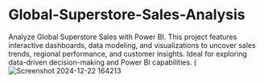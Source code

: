 # Global-Superstore-Sales-Analysis
Analyze Global Superstore Sales with Power BI. This project features interactive dashboards, data modeling, and visualizations to uncover sales trends, regional performance, and customer insights. Ideal for exploring data-driven decision-making and Power BI capabilities.
(![Screenshot 2024-12-22 164213](https://github.com/user-attachments/assets/a60a81a5-4234-4e59-8b14-46db6c964010)



